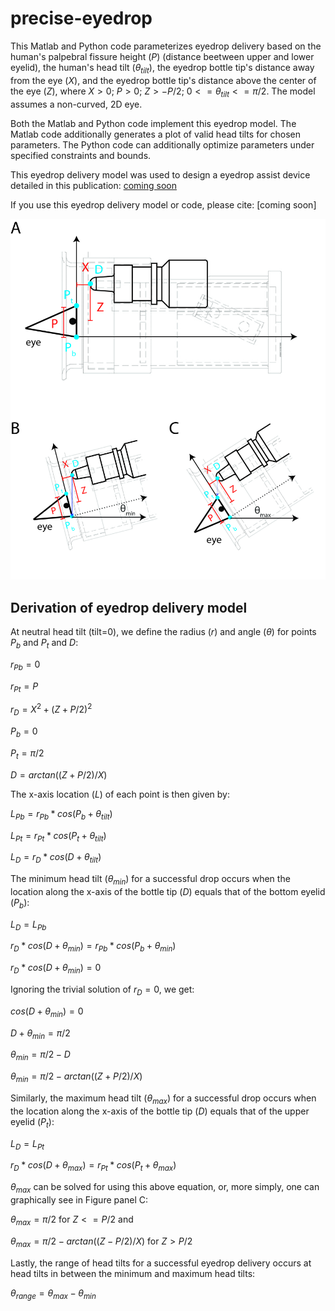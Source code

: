 # precise-eyedrop
This Matlab and Python code parameterizes eyedrop delivery based on the human's palpebral fissure height ($P$) (distance beetween upper and lower eyelid), the human's head tilt ($\theta_{tilt}$), the eyedrop bottle tip's distance away from the eye ($X$), and the eyedrop bottle tip's distance above the center of the eye ($Z$), where $X>0$; $P>0$; $Z>-P/2$; $0<=\theta_{tilt}<=\pi/2$. The model assumes a non-curved, 2D eye.

Both the Matlab and Python code implement this eyedrop model. The Matlab code additionally generates a plot of valid head tilts for chosen parameters. The Python code can additionally optimize parameters under specified constraints and bounds.

This eyedrop delivery model was used to design a eyedrop assist device detailed in this publication: [coming soon](link)

If you use this eyedrop delivery model or code, please cite: [coming soon]

![eyedrop model](/images/eyedrop_github_teaser.jpg)

## Derivation of eyedrop delivery model

At neutral head tilt (tilt=0), we define the radius ($r$) and angle ($\theta$) for points $P_b$ and $P_t$ and $D$:

$r_{Pb}=0$

$r_{Pt}=P$

$r_D=X^2+(Z+P/2)^2$

$P_b=0$

$P_t=\pi/2$

$D=arctan((Z+P/2)/X)$

The x-axis location ($L$) of each point is then given by:

$L_{Pb}=r_{Pb}*cos(P_b+\theta_{tilt})$

$L_{Pt}=r_{Pt}*cos(P_t+\theta_{tilt})$

$L_D=r_D*cos(D+\theta_{tilt})$

The minimum head tilt ($\theta_{min}$) for a successful drop occurs when the location along the x-axis of the bottle tip ($D$) equals that of the bottom eyelid ($P_b$):

$L_D=L_{Pb}$

$r_D*cos(D+\theta_{min})=r_{Pb}*cos(P_b+\theta_{min})$

$r_D*cos(D+\theta_{min})=0$

Ignoring the trivial solution of $r_D=0$, we get:

$cos(D+\theta_{min})=0$

$D+\theta_{min}=\pi/2$

$\theta_{min}=\pi/2-D$

$\theta_{min}=\pi/2-arctan((Z+P/2)/X)$

Similarly, the maximum head tilt ($\theta_{max}$) for a successful drop occurs when the location along the x-axis of the bottle tip ($D$) equals that of the upper eyelid ($P_t$):

$L_D=L_{Pt}$

$r_D*cos(D+\theta_{max})=r_{Pt}*cos(P_t+\theta_{max})$

$\theta_{max}$ can be solved for using this above equation, or, more simply, one can graphically see in Figure panel C:

$\theta_{max}=\pi/2$ for $Z<=P/2$ and

$\theta_{max}=\pi/2-arctan((Z-P/2)/X)$ for $Z>P/2$

Lastly, the range of head tilts for a successful eyedrop delivery occurs at head tilts in between the minimum and maximum head tilts:

$\theta_{range}=\theta_{max}-\theta_{min}$
